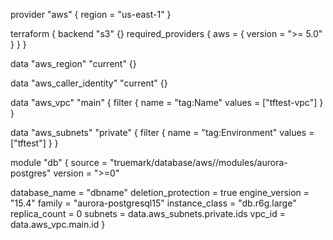 provider "aws" {
  region = "us-east-1"
}

terraform {
  backend "s3" {}
  required_providers {
    aws = {
      version = ">= 5.0"
    }
  }
}

data "aws_region" "current" {}

data "aws_caller_identity" "current" {}

data "aws_vpc" "main" {
  filter {
    name   = "tag:Name"
    values = ["tftest-vpc"]
  }
}

data "aws_subnets" "private" {
  filter {
    name   = "tag:Environment"
    values = ["tftest"]
  }
}

module "db" {
  source                          = "truemark/database/aws//modules/aurora-postgres"
  version                         = ">=0"

  database_name                   = "dbname"
  deletion_protection             = true
  engine_version                  = "15.4"
  family                          = "aurora-postgresql15"
  instance_class                  = "db.r6g.large"
  replica_count                   = 0
  subnets                         = data.aws_subnets.private.ids
  vpc_id                          = data.aws_vpc.main.id
}
